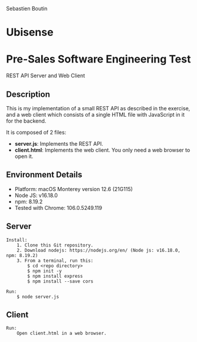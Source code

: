 Sebastien Boutin

# Ubisense
# Pre-Sales Software Engineering Test
REST API Server and Web Client


## Description

This is my implementation of a small REST API as described in the exercise, and a web client which consists of a single HTML file with JavaScript in it for the backend.

It is composed of 2 files:
- **server.js**: Implements the REST API.
- **client.html**: Implements the web client. You only need a web browser to open it.

## Environment Details

- Platform: macOS Monterey version 12.6 (21G115)
- Node JS: v16.18.0
- npm: 8.19.2
- Tested with Chrome: 106.0.5249.119

## Server
    Install:
        1. Clone this Git repository.
        2. Download nodejs: https://nodejs.org/en/ (Node js: v16.18.0, npm: 8.19.2)
        3. From a terminal, run this:  
            $ cd <repo directory>
            $ npm init -y
            $ npm install express
            $ npm install --save cors
        
    Run:
        $ node server.js

## Client
    Run:
        Open client.html in a web browser.
